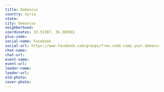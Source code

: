```yaml
---
title: Damascus
country: Syria
state: 
city: Damascus
neighborhood: 
coordinates: 33.51307, 36.309581
plus-code:
social-name: Facebook
social-url: https://www.facebook.com/groups/free.code.camp.your.damascus
chat-name:
chat-url:
event-name:
event-url:
leader-name:
leader-url:
old-photo: 
cover-photo:
---
```

